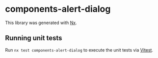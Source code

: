 # components-alert-dialog

This library was generated with [Nx](https://nx.dev).

## Running unit tests

Run `nx test components-alert-dialog` to execute the unit tests via [Vitest](https://vitest.dev/).

